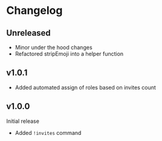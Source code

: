 # Changelog

## Unreleased
- Minor under the hood changes
- Refactored stripEmoji into a helper function

## v1.0.1
- Added automated assign of roles based on invites count

## v1.0.0
Initial release

- Added `!invites` command 
